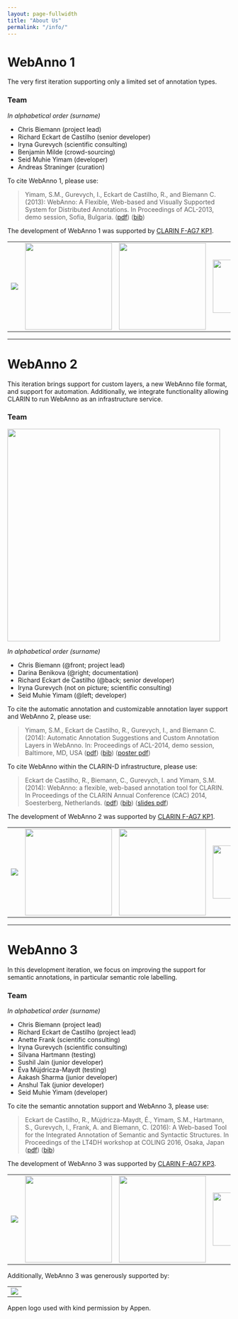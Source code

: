 ```yaml
---
layout: page-fullwidth
title: "About Us"
permalink: "/info/"
---
```


# WebAnno 1

The very first iteration supporting only a limited set of annotation types.

### Team

_In alphabetical order (surname)_

   * Chris Biemann (project lead) 
   * Richard Eckart de Castilho (senior developer)
   * Iryna Gurevych (scientific consulting)
   * Benjamin Milde (crowd-sourcing)
   * Seid Muhie Yimam (developer)
   * Andreas Straninger (curation)

To cite WebAnno 1, please use:

> Yimam, S.M., Gurevych, I., Eckart de Castilho, R., and Biemann C. (2013): WebAnno: A Flexible, Web-based and Visually Supported System for Distributed Annotations. In Proceedings of ACL-2013, demo session, Sofia, Bulgaria. ([pdf][ACL-2013-PDF]) ([bib][ACL-2013-BIB])


The development of WebAnno 1 was supported by [CLARIN F-AG7 KP1](http://de.clarin.eu/index.php/de/fachspezifische-arbeitsgruppen/f-ag-7-computerlinguistik).

<table width="100%">
<tr>
<td align="center"><img src="{{ site.url }}/images/logos/bmbf.jpg"/></td>
<td align="center"><img src="{{ site.url }}/images/logos/clarin-d.png" width="196"/></td>
<td align="center"><img src="{{ site.url }}/images/logos/ukp-lab.png" width="196"/></td>
<td align="center"><img src="{{ site.url }}/images/logos/lt.png" width="120"/></td>
</tr>
</table>

----

# WebAnno 2

This iteration brings support for custom layers, a new WebAnno file format, and support for automation.  Additionally, we integrate functionality allowing CLARIN to run WebAnno as an infrastructure service.

### Team

<img width="480" src="{{ site.url }}/images/webanno2team.png"/>

_In alphabetical order (surname)_

   * Chris Biemann (@front; project lead)
   * Darina Benikova (@right; documentation)
   * Richard Eckart de Castilho (@back; senior developer)
   * Iryna Gurevych (not on picture; scientific consulting)
   * Seid Muhie Yimam (@left; developer)

To cite the automatic annotation and customizable annotation layer support and WebAnno 2, please use:

> Yimam, S.M., Eckart de Castilho, R., Gurevych, I., and Biemann C. (2014): Automatic Annotation Suggestions and Custom Annotation Layers in WebAnno. In: Proceedings of ACL-2014, demo session, Baltimore, MD, USA ([pdf][ACL-2014-PDF]) ([bib][ACL-2014-BIB]) ([poster pdf][ACL-2014-POSTER])

To cite WebAnno within the CLARIN-D infrastructure, please use:

> Eckart de Castilho, R., Biemann, C., Gurevych, I. and Yimam, S.M. (2014): WebAnno: a flexible, web-based annotation tool for CLARIN. In Proceedings of the CLARIN Annual Conference (CAC) 2014, Soesterberg, Netherlands. ([pdf][CLARIN-2014-PDF]) ([bib][CLARIN-2014-BIB]) ([slides pdf][CLARIN-2014-SLIDES])

The development of WebAnno 2 was supported by [CLARIN F-AG7 KP1](http://de.clarin.eu/index.php/de/fachspezifische-arbeitsgruppen/f-ag-7-computerlinguistik).

<table width="100%">
<tr>
<td align="center"><img src="{{ site.url }}/images/logos/bmbf.jpg"/></td>
<td align="center"><img src="{{ site.url }}/images/logos/clarin-d.png" width="196"/></td>
<td align="center"><img src="{{ site.url }}/images/logos/ukp-lab.png" width="196"/></td>
<td align="center"><img src="{{ site.url }}/images/logos/lt.png" width="120"/></td>
</tr>
</table>

----

# WebAnno 3

In this development iteration, we focus on improving the support for semantic annotations, in particular semantic role labelling.

### Team

_In alphabetical order (surname)_

   * Chris Biemann (project lead)
   * Richard Eckart de Castilho (project lead)
   * Anette Frank (scientific consulting)
   * Iryna Gurevych (scientific consulting)
   * Silvana Hartmann (testing)
   * Sushil Jain (junior developer)
   * Éva Mújdricza-Maydt (testing)
   * Aakash Sharma (junior developer)
   * Anshul Tak (junior developer) 
   * Seid Muhie Yimam (developer)

To cite the semantic annotation support and WebAnno 3, please use:

> Eckart de Castilho, R., Mújdricza-Maydt, É., Yimam, S.M., Hartmann, S., Gurevych, I., Frank, A. and Biemann, C. (2016): A Web-based Tool for the Integrated Annotation of Semantic and Syntactic Structures. In Proceedings of the LT4DH workshop at COLING 2016, Osaka, Japan ([pdf][COLING-2016-PDF]) ([bib][COLING-2016-BIB])

The development of WebAnno 3 was supported by [CLARIN F-AG7 KP3](http://de.clarin.eu/index.php/de/fachspezifische-arbeitsgruppen/f-ag-7-computerlinguistik).

<table width="100%">
<tr>
<td align="center"><img src="{{ site.url }}/images/logos/bmbf.jpg"/></td>
<td align="center"><img src="{{ site.url }}/images/logos/clarin-d.png" width="196"/></td>
<td align="center"><img src="{{ site.url }}/images/logos/ukp-lab.png" width="196"/></td>
<td align="center"><img src="{{ site.url }}/images/logos/lt.png" width="120"/></td>
</tr>
</table>

Additionally, WebAnno 3 was generously supported by:

<table width="100%">
<tr>
<td align="center"><img src="{{ site.url }}/images/logos/appenlogo.png"/></td>
</tr>
</table>

<span class="footnotes">Appen logo used with kind permission by Appen.</span>

[ACL-2013-PDF]: http://www.aclweb.org/anthology/P13-4001.pdf
[ACL-2013-BIB]: http://www.aclweb.org/anthology/P13-4001.bib
[ACL-2014-POSTER]: https://webanno.googlecode.com/svn/files/webanno-acl2014-poster.pdf

[ACL-2014-PDF]: http://www.aclweb.org/anthology/P/P14/P14-5016.pdf
[ACL-2014-BIB]: http://www.aclweb.org/anthology/P/P14/P14-5016.bib

[CLARIN-2014-PDF]: http://www.clarin.eu/sites/default/files/cac2014_submission_6_0.pdf
[CLARIN-2014-SLIDES]: https://www.clarin.eu/sites/default/files/06-CAC_WebAnno_Slides_redistributable.pdf
[CLARIN-2014-BIB]: publications/CLARIN-2014.bib

[COLING-2016-PDF]: https://www.clarin-d.net/images/lt4dh/pdf/LT4DH11.pdf
[COLING-2016-BIB]: https://www.ukp.tu-darmstadt.de/publications/details/?no_cache=1&tx_bibtex_pi1%5Bpub_id%5D=TUD-CS-2016-14655&type=99&tx_bibtex_pi1%5Bbibtex%5D=yes

